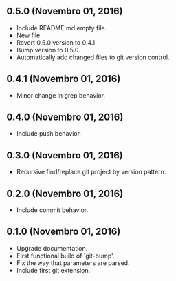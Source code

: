## 0.5.0 (Novembro 01, 2016)
  - Include README.md empty file.
  - New file
  - Revert 0.5.0 version to 0.4.1
  - Bump version to 0.5.0.
  - Automatically add changed files to git version control.

## 0.4.1 (Novembro 01, 2016)
  - Minor change in grep behavior.

## 0.4.0 (Novembro 01, 2016)
  - Include push behavior.

## 0.3.0 (Novembro 01, 2016)
  - Recursive find/replace git project by version pattern.

## 0.2.0 (Novembro 01, 2016)
  - Include commit behavior.

## 0.1.0 (Novembro 01, 2016)
  - Upgrade documentation.
  - First functional build of 'git-bump'.
  - Fix the way that parameters are parsed.
  - Include first git extension.
